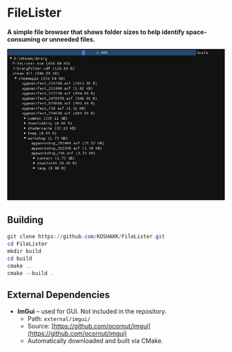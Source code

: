 # FileLister
**A simple file browser that shows folder sizes to help identify space-consuming or unneeded files.**

<p align="center">
<img src="image.png" alt="FileLister" title="FileLister">
</p>


## Building

```powershell
git clone https://github.com/KOSHAKK/FileLister.git
cd FileLister
mkdir build
cd build
cmake ..
cmake --build .
```

## External Dependencies

- **ImGui** – used for GUI. Not included in the repository.
  - Path: `external/imgui/`
  - Source: [https://github.com/ocornut/imgui](https://github.com/ocornut/imgui)
  - Automatically downloaded and built via CMake.
